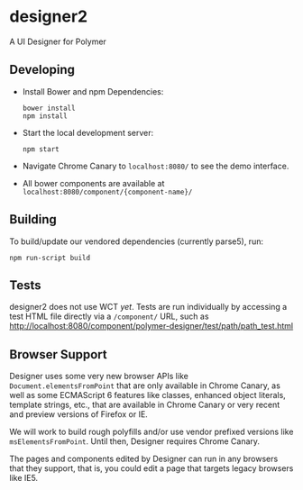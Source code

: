# designer2
A UI Designer for Polymer

## Developing

  * Install Bower and npm Dependencies:

        bower install
        npm install

  * Start the local development server:

        npm start

  * Navigate Chrome Canary to `localhost:8080/` to see the demo interface.

  * All bower components are available at
    `localhost:8080/component/{component-name}/`

## Building

To build/update our vendored dependencies (currently parse5), run:

    npm run-script build

## Tests

designer2 does not use WCT *yet*. Tests are run individually by accessing a test
HTML file directly via a `/component/` URL, such as
[http://localhost:8080/component/polymer-designer/test/path/path_test.html]()

## Browser Support

Designer uses some very new browser APIs like `Document.elementsFromPoint`
that are only available in Chrome Canary, as well as some ECMAScript 6 features
like classes, enhanced object literals, template strings, etc., that are
available in Chrome Canary or very recent and preview versions of Firefox or IE.

We will work to build rough polyfills and/or use vendor prefixed
versions like `msElementsFromPoint`. Until then, Designer requires
Chrome Canary.

The pages and components edited by Designer can run in any browsers that they
support, that is, you could edit a page that targets legacy browsers like IE5.
